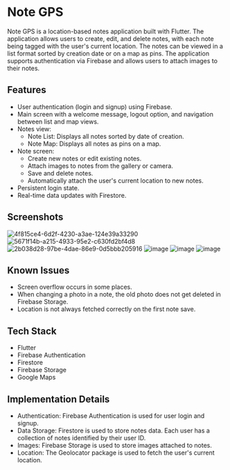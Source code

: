 # Note GPS

Note GPS is a location-based notes application built with Flutter. The application allows users to create, edit, and delete notes, with each note being tagged with the user's current location. The notes can be viewed in a list format sorted by creation date or on a map as pins. The application supports authentication via Firebase and allows users to attach images to their notes.

## Features

- User authentication (login and signup) using Firebase.
- Main screen with a welcome message, logout option, and navigation between list and map views.
- Notes view:
  - Note List: Displays all notes sorted by date of creation.
  - Note Map: Displays all notes as pins on a map.
- Note screen:
  - Create new notes or edit existing notes.
  - Attach images to notes from the gallery or camera.
  - Save and delete notes.
  - Automatically attach the user's current location to new notes.
- Persistent login state.
- Real-time data updates with Firestore.

## Screenshots
![4f815ce4-6d2f-4230-a3ae-124e39a33290](https://github.com/user-attachments/assets/7a60217c-4d0a-476e-b8a8-3fc198053d56)
![5671f14b-a215-4933-95e2-c630fd2bf4d8](https://github.com/user-attachments/assets/601819ae-f021-41b7-a321-dfb727ffef3a)
![2b038d28-97be-4dae-86e9-0d5bbb205916](https://github.com/user-attachments/assets/c2e5ef64-a820-4c72-83e2-e2f7df5cb308)
![image](https://github.com/user-attachments/assets/63580b3a-950e-43e4-bc51-37d1668722b8)
![image](https://github.com/user-attachments/assets/6becd611-a86b-4d5c-adfc-aa9ab8c89907)
![image](https://github.com/user-attachments/assets/e74bf421-db76-4909-aa66-150d1516d8a4)



## Known Issues

- Screen overflow occurs in some places.
- When changing a photo in a note, the old photo does not get deleted in Firebase Storage.
- Location is not always fetched correctly on the first note save.

## Tech Stack

- Flutter
- Firebase Authentication
- Firestore
- Firebase Storage
- Google Maps

## Implementation Details

- Authentication: Firebase Authentication is used for user login and signup.
- Data Storage: Firestore is used to store notes data. Each user has a collection of notes identified by their user ID.
- Images: Firebase Storage is used to store images attached to notes.
- Location: The Geolocator package is used to fetch the user's current location.
